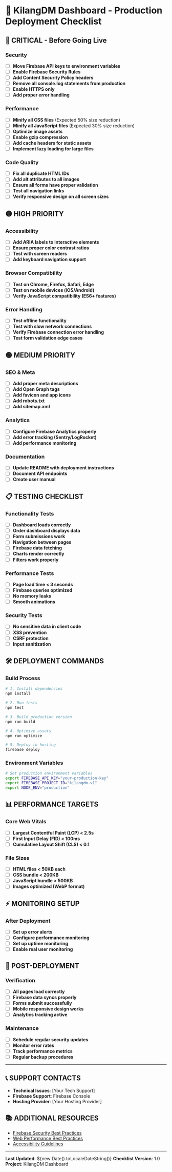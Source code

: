 # 🚀 KilangDM Dashboard - Production Deployment Checklist

## 🔴 **CRITICAL - Before Going Live**

### Security
- [ ] **Move Firebase API keys to environment variables**
- [ ] **Enable Firebase Security Rules**
- [ ] **Add Content Security Policy headers**
- [ ] **Remove all console.log statements from production**
- [ ] **Enable HTTPS only**
- [ ] **Add proper error handling**

### Performance
- [ ] **Minify all CSS files** (Expected 50% size reduction)
- [ ] **Minify all JavaScript files** (Expected 30% size reduction)
- [ ] **Optimize image assets**
- [ ] **Enable gzip compression**
- [ ] **Add cache headers for static assets**
- [ ] **Implement lazy loading for large files**

### Code Quality
- [ ] **Fix all duplicate HTML IDs**
- [ ] **Add alt attributes to all images**
- [ ] **Ensure all forms have proper validation**
- [ ] **Test all navigation links**
- [ ] **Verify responsive design on all screen sizes**

## 🟡 **HIGH PRIORITY**

### Accessibility
- [ ] **Add ARIA labels to interactive elements**
- [ ] **Ensure proper color contrast ratios**
- [ ] **Test with screen readers**
- [ ] **Add keyboard navigation support**

### Browser Compatibility
- [ ] **Test on Chrome, Firefox, Safari, Edge**
- [ ] **Test on mobile devices (iOS/Android)**
- [ ] **Verify JavaScript compatibility (ES6+ features)**

### Error Handling
- [ ] **Test offline functionality**
- [ ] **Test with slow network connections**
- [ ] **Verify Firebase connection error handling**
- [ ] **Test form validation edge cases**

## 🟢 **MEDIUM PRIORITY**

### SEO & Meta
- [ ] **Add proper meta descriptions**
- [ ] **Add Open Graph tags**
- [ ] **Add favicon and app icons**
- [ ] **Add robots.txt**
- [ ] **Add sitemap.xml**

### Analytics
- [ ] **Configure Firebase Analytics properly**
- [ ] **Add error tracking (Sentry/LogRocket)**
- [ ] **Add performance monitoring**

### Documentation
- [ ] **Update README with deployment instructions**
- [ ] **Document API endpoints**
- [ ] **Create user manual**

## 📋 **TESTING CHECKLIST**

### Functionality Tests
- [ ] **Dashboard loads correctly**
- [ ] **Order dashboard displays data**
- [ ] **Form submissions work**
- [ ] **Navigation between pages**
- [ ] **Firebase data fetching**
- [ ] **Charts render correctly**
- [ ] **Filters work properly**

### Performance Tests
- [ ] **Page load time < 3 seconds**
- [ ] **Firebase queries optimized**
- [ ] **No memory leaks**
- [ ] **Smooth animations**

### Security Tests
- [ ] **No sensitive data in client code**
- [ ] **XSS prevention**
- [ ] **CSRF protection**
- [ ] **Input sanitization**

## 🛠️ **DEPLOYMENT COMMANDS**

### Build Process
```bash
# 1. Install dependencies
npm install

# 2. Run tests
npm test

# 3. Build production version
npm run build

# 4. Optimize assets
npm run optimize

# 5. Deploy to hosting
firebase deploy
```

### Environment Variables
```bash
# Set production environment variables
export FIREBASE_API_KEY="your-production-key"
export FIREBASE_PROJECT_ID="kilangdm-v1"
export NODE_ENV="production"
```

## 📊 **PERFORMANCE TARGETS**

### Core Web Vitals
- [ ] **Largest Contentful Paint (LCP) < 2.5s**
- [ ] **First Input Delay (FID) < 100ms**
- [ ] **Cumulative Layout Shift (CLS) < 0.1**

### File Sizes
- [ ] **HTML files < 50KB each**
- [ ] **CSS bundle < 200KB**
- [ ] **JavaScript bundle < 500KB**
- [ ] **Images optimized (WebP format)**

## ⚡ **MONITORING SETUP**

### After Deployment
- [ ] **Set up error alerts**
- [ ] **Configure performance monitoring**
- [ ] **Set up uptime monitoring**
- [ ] **Enable real user monitoring**

## 🔄 **POST-DEPLOYMENT**

### Verification
- [ ] **All pages load correctly**
- [ ] **Firebase data syncs properly**
- [ ] **Forms submit successfully**
- [ ] **Mobile responsive design works**
- [ ] **Analytics tracking active**

### Maintenance
- [ ] **Schedule regular security updates**
- [ ] **Monitor error rates**
- [ ] **Track performance metrics**
- [ ] **Regular backup procedures**

---

## 📞 **SUPPORT CONTACTS**

- **Technical Issues**: [Your Tech Support]
- **Firebase Support**: Firebase Console
- **Hosting Provider**: [Your Hosting Provider]

## 📚 **ADDITIONAL RESOURCES**

- [Firebase Security Best Practices](https://firebase.google.com/docs/rules)
- [Web Performance Best Practices](https://web.dev/performance/)
- [Accessibility Guidelines](https://www.w3.org/WAI/WCAG21/quickref/)

---

**Last Updated**: ${new Date().toLocaleDateString()}
**Checklist Version**: 1.0
**Project**: KilangDM Dashboard